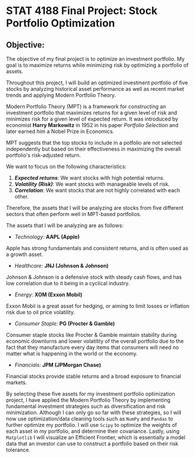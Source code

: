 # STAT 4188 Final Project: Stock Portfolio Optimization

## Objective:

The objective of my final project is to optimize an investment portfolio. My goal is to maximize returns while minimizing risk by optimizing a portfolio of assets.

Throughout this project, I will build an optimized investment portfolio of five stocks by analyzing historical asset performance as well as recent market trends and applying Modern Portfolio Theory.

Modern Portfolio Theory (MPT) is a framework for constructing an investment portfolio that maximizes returns for a given level of risk and minimizes risk for a given level of expected return. It was introduced by economist **Harry Markowitz** in 1952 in his paper *Portfolio Selection* and later earned him a Nobel Prize in Economics.

MPT suggests that the top stocks to include in a potfolio are not selected independently but based on their effectiveness in maximizing the overall portfolio's risk-adjusted return.

We want to focus on the following characteristics:
1. ***Expected returns***: We want stocks with high potential returns.
2. ***Volatility (Risk)***: We want stocks with manageable levels of risk.
3. ***Correlation***: We want stocks that are not highly correlated with each other.

Therefore, the assets that I will be analyzing are stocks from five different sectors that often perform well in MPT-based portfolios.

The assets that I will be analyzing are as follows:

- *Technology:* **AAPL (Apple)** 

Apple has strong fundamentals and consistent returns, and is often used as a growth asset.

- *Healthcare:* **JNJ (Johnson & Johnson)**

Johnson & Johnson is a defensive stock with steady cash flows, and has low correlation due to it being in a cyclical industry.

- *Energy:* **XOM (Exxon Mobil)**

Exxon Mobil is a great asset for hedging, or aiming to  limit losses or inflation risk due to oil price volatility.

- *Consumer Staple:* **PG (Procter & Gamble)**

Consumer staple stocks like Procter & Gamble maintain stability during economic downturns and lower volatility of the overall portfolio due to the fact that they manufacture every day items that consumers will need no matter what is happening in the world or the economy.

- *Financials:* **JPM (JPMorgan Chase)**

Financial stocks provide stable returns and a broad exposure to financial markets.

By selecting these five assets for my investment portfolio optimization project, I have applied the Modern Portfolio Theory by implementing fundamental investment strategies such as diversification and risk minimization. Although I can only go so far with these strategies, so I will now use optimization/data cleaning tools such as `NumPy` and `Pandas` to further optimize my portfolio. I will use `Scipy` to optimize the weights of each asset in my portfolio, and determine their covariance. Lastly, using `Matplotlib` I will visualize an Efficient Frontier, which is essentially a model data that an investor can use to construct a portfolio based on their risk tolerance.